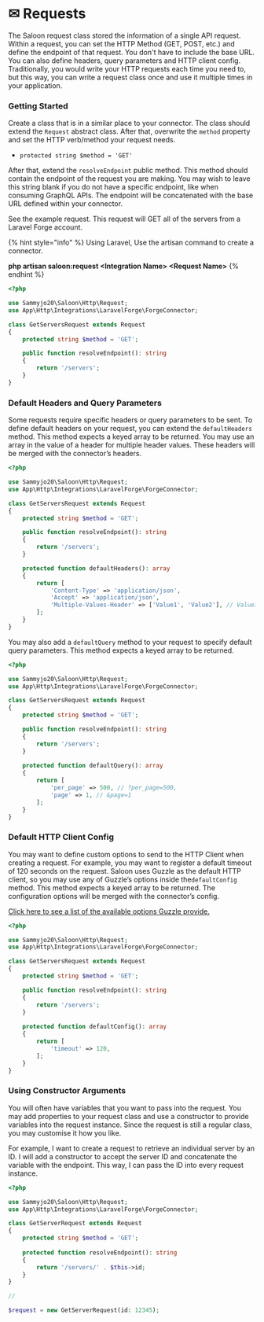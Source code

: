 # ✉ Requests

The Saloon request class stored the information of a single API request. Within a request, you can set the HTTP Method (GET, POST, etc.) and define the endpoint of that request. You don't have to include the base URL. You can also define headers, query parameters and HTTP client config. Traditionally, you would write your HTTP requests each time you need to, but this way, you can write a request class once and use it multiple times in your application.

### Getting Started

Create a class that is in a similar place to your connector. The class should extend the `Request` abstract class. After that, overwrite the `method` property and set the HTTP verb/method your request needs.

* `protected string $method = 'GET'`

After that, extend the `resolveEndpoint` public method. This method should contain the endpoint of the request you are making. You may wish to leave this string blank if you do not have a specific endpoint, like when consuming GraphQL APIs. The endpoint will be concatenated with the base URL defined within your connector.

See the example request. This request will GET all of the servers from a Laravel Forge account.

{% hint style="info" %}
Using Laravel, Use the artisan command to create a connector.

**php artisan saloon:request \<Integration Name> \<Request Name>**
{% endhint %}

```php
<?php

use Sammyjo20\Saloon\Http\Request;
use App\Http\Integrations\LaravelForge\ForgeConnector;

class GetServersRequest extends Request
{
    protected string $method = 'GET';

    public function resolveEndpoint(): string
    {
        return '/servers';
    }
}
```

### Default Headers and Query Parameters

Some requests require specific headers or query parameters to be sent. To define default headers on your request, you can extend the `defaultHeaders` method. This method expects a keyed array to be returned. You may use an array in the value of a header for multiple header values. These headers will be merged with the connector’s headers.

```php
<?php

use Sammyjo20\Saloon\Http\Request;
use App\Http\Integrations\LaravelForge\ForgeConnector;

class GetServersRequest extends Request
{
    protected string $method = 'GET';

    public function resolveEndpoint(): string
    {
        return '/servers';
    }

    protected function defaultHeaders(): array
    {
        return [
            'Content-Type' => 'application/json',
            'Accept' => 'application/json',
            'Multiple-Values-Header' => ['Value1', 'Value2'], // Value1;Value2
        ];
    }
}
```

You may also add a `defaultQuery` method to your request to specify default query parameters. This method expects a keyed array to be returned.

```php
<?php

use Sammyjo20\Saloon\Http\Request;
use App\Http\Integrations\LaravelForge\ForgeConnector;

class GetServersRequest extends Request
{
    protected string $method = 'GET';

    public function resolveEndpoint(): string
    {
        return '/servers';
    }
    
    protected function defaultQuery(): array
    {
        return [
            'per_page' => 500, // ?per_page=500,
            'page' => 1, // &page=1
        ];
    }
}
```

### Default HTTP Client Config

You may want to define custom options to send to the HTTP Client when creating a request. For example, you may want to register a default timeout of 120 seconds on the request. Saloon uses Guzzle as the default HTTP client, so you may use any of Guzzle’s options inside the`defaultConfig` method. This method expects a keyed array to be returned. The configuration options will be merged with the connector’s config.

[Click here to see a list of the available options Guzzle provide.](https://docs.guzzlephp.org/en/stable/request-options.html)

```php
<?php

use Sammyjo20\Saloon\Http\Request;
use App\Http\Integrations\LaravelForge\ForgeConnector;

class GetServersRequest extends Request
{
    protected string $method = 'GET';

    public function resolveEndpoint(): string
    {
        return '/servers';
    }
    
    protected function defaultConfig(): array
    {
        return [
            'timeout' => 120,
        ];
    }
}
```

### Using Constructor Arguments

You will often have variables that you want to pass into the request. You may add properties to your request class and use a constructor to provide variables into the request instance. Since the request is still a regular class, you may customise it how you like.

For example, I want to create a request to retrieve an individual server by an ID. I will add a constructor to accept the server ID and concatenate the variable with the endpoint. This way, I can pass the ID into every request instance.

```php
<?php

use Sammyjo20\Saloon\Http\Request;
use App\Http\Integrations\LaravelForge\ForgeConnector;

class GetServerRequest extends Request
{
    protected string $method = 'GET';
    
    protected function resolveEndpoint(): string
    {
        return '/servers/' . $this->id;
    }
} 

// 

$request = new GetServerRequest(id: 12345);
```
